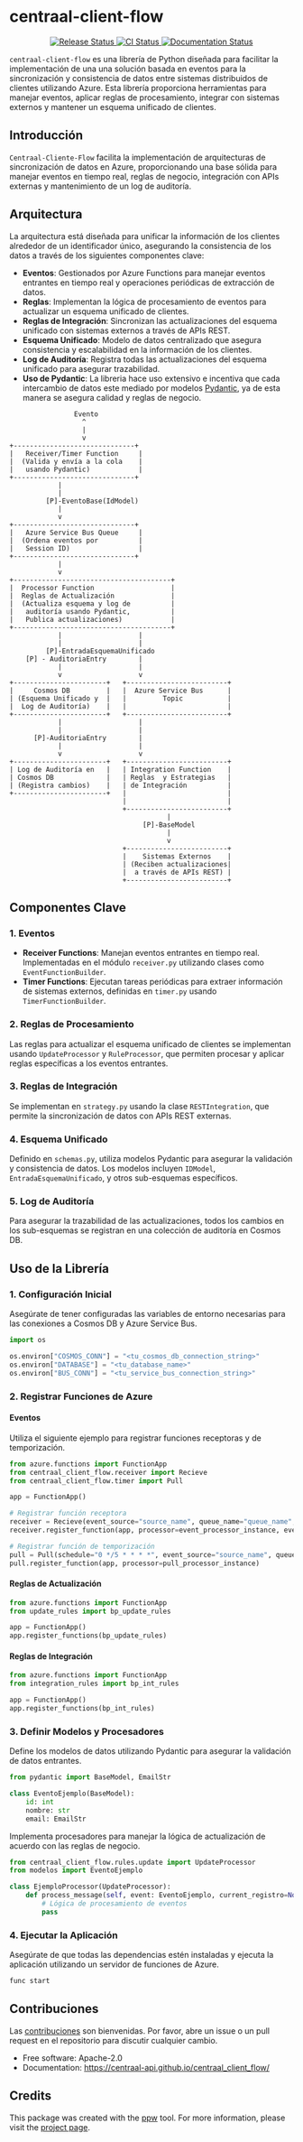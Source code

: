 # centraal-client-flow

<p align="center">
<a href="https://pypi.python.org/pypi/centraal_client_flow">
    <img src="https://img.shields.io/pypi/v/centraal_client_flow.svg"
        alt = "Release Status">
</a>

<a href="https://github.com/centraal-api/centraal_client_flow/actions">
    <img src="https://github.com/centraal-api/centraal_client_flow/actions/workflows/main.yml/badge.svg?branch=release" alt="CI Status">
</a>

<a href="https://centraal-api.github.io/centraal_client_flow/">
    <img src="https://img.shields.io/website/https/centraal-api.github.io/centraal_client_flow/index.html.svg?label=docs&down_message=unavailable&up_message=available" alt="Documentation Status">
</a>

</p>


`centraal-client-flow` es una librería de Python diseñada para facilitar la implementación de una una solución basada en eventos para la sincronización y consistencia de datos entre sistemas distribuidos de clientes utilizando Azure. Esta librería proporciona herramientas para manejar eventos, aplicar reglas de procesamiento, integrar con sistemas externos y mantener un esquema unificado de clientes.

## **Introducción**

`Centraal-Cliente-Flow` facilita la implementación de arquitecturas de sincronización de datos en Azure, proporcionando una base sólida para manejar eventos en tiempo real, reglas de negocio, integración con APIs externas y mantenimiento de un log de auditoría.

## **Arquitectura**

La arquitectura está diseñada para unificar la información de los clientes alrededor de un identificador único, asegurando la consistencia de los datos a través de los siguientes componentes clave:

- **Eventos**: Gestionados por Azure Functions para manejar eventos entrantes en tiempo real y operaciones periódicas de extracción de datos.
- **Reglas**: Implementan la lógica de procesamiento de eventos para actualizar un esquema unificado de clientes.
- **Reglas de Integración**: Sincronizan las actualizaciones del esquema unificado con sistemas externos a través de APIs REST.
- **Esquema Unificado**: Modelo de datos centralizado que asegura consistencia y escalabilidad en la información de los clientes.
- **Log de Auditoría**: Registra todas las actualizaciones del esquema unificado para asegurar trazabilidad.
- **Uso de Pydantic**: La libreria hace uso extensivo e incentiva que cada intercambio de datos este mediado por modelos [Pydantic](https://docs.pydantic.dev/latest/), ya de esta manera se asegura calidad y reglas de negocio.

```
                Evento
                  ^
                  |
                  v
+------------------------------+
|   Receiver/Timer Function     |
|  (Valida y envía a la cola    |
|   usando Pydantic)            |
+------------------------------+
            |
            |
         [P]-EventoBase(IdModel)
            |
            v
+------------------------------+
|   Azure Service Bus Queue     |
|  (Ordena eventos por          |
|   Session ID)                 |
+------------------------------+
            |
            v
+---------------------------------------+
|  Processor Function                   |
|  Reglas de Actualización              |
|  (Actualiza esquema y log de          |
|   auditoría usando Pydantic,          |
|   Publica actualizaciones)            |
+---------------------------------------+
            |                   |
            |                   |
         [P]-EntradaEsquemaUnificado
    [P] - AuditoriaEntry        |
            |                   |
            v                   v
+-----------------------+   +-------------------------+
|     Cosmos DB         |   |  Azure Service Bus      |
| (Esquema Unificado y  |   |         Topic           |
|  Log de Auditoría)    |   |                         |
+-----------------------+   +-------------------------+
            |                   |
            |                   |
      [P]-AuditoriaEntry        |
            |                   |
            v                   v
+-----------------------+   +-------------------------+
| Log de Auditoría en   |   | Integration Function    |
| Cosmos DB             |   | Reglas  y Estrategias   |
| (Registra cambios)    |   | de Integración          |
+-----------------------+   |                         |
                            |                         |
                            +-------------------------+
                                       |
                                 [P]-BaseModel
                                       |
                                       v
                            +-------------------------+
                            |    Sistemas Externos    |
                            | (Reciben actualizaciones|
                            |  a través de APIs REST) |
                            +-------------------------+

```

## **Componentes Clave**

### 1. **Eventos**

- **Receiver Functions**: Manejan eventos entrantes en tiempo real. Implementadas en el módulo `receiver.py` utilizando clases como `EventFunctionBuilder`.
- **Timer Functions**: Ejecutan tareas periódicas para extraer información de sistemas externos, definidas en `timer.py` usando `TimerFunctionBuilder`.

### 2. **Reglas de Procesamiento**

Las reglas para actualizar el esquema unificado de clientes se implementan usando `UpdateProcessor` y `RuleProcessor`, que permiten procesar y aplicar reglas específicas a los eventos entrantes.

### 3. **Reglas de Integración**

Se implementan en `strategy.py` usando la clase `RESTIntegration`, que permite la sincronización de datos con APIs REST externas.

### 4. **Esquema Unificado**

Definido en `schemas.py`, utiliza modelos Pydantic para asegurar la validación y consistencia de datos. Los modelos incluyen `IDModel`, `EntradaEsquemaUnificado`, y otros sub-esquemas específicos.

### 5. **Log de Auditoría**

Para asegurar la trazabilidad de las actualizaciones, todos los cambios en los sub-esquemas se registran en una colección de auditoría en Cosmos DB.

## **Uso de la Librería**

### 1. **Configuración Inicial**

Asegúrate de tener configuradas las variables de entorno necesarias para las conexiones a Cosmos DB y Azure Service Bus.

```python
import os

os.environ["COSMOS_CONN"] = "<tu_cosmos_db_connection_string>"
os.environ["DATABASE"] = "<tu_database_name>"
os.environ["BUS_CONN"] = "<tu_service_bus_connection_string>"
```

### 2. **Registrar Funciones de Azure**

#### Eventos

Utiliza el siguiente ejemplo para registrar funciones receptoras y de temporización.

```python
from azure.functions import FunctionApp
from centraal_client_flow.receiver import Recieve
from centraal_client_flow.timer import Pull

app = FunctionApp()

# Registrar función receptora
receiver = Recieve(event_source="source_name", queue_name="queue_name", service_bus_client=service_bus_client_instance)
receiver.register_function(app, processor=event_processor_instance, event_model=event_model_instance)

# Registrar función de temporización
pull = Pull(schedule="0 */5 * * * *", event_source="source_name", queue_name="queue_name", service_bus_client=service_bus_client_instance)
pull.register_function(app, processor=pull_processor_instance)
```

#### Reglas de Actualización

```python
from azure.functions import FunctionApp
from update_rules import bp_update_rules

app = FunctionApp()
app.register_functions(bp_update_rules)
```

#### Reglas de Integración

```python
from azure.functions import FunctionApp
from integration_rules import bp_int_rules

app = FunctionApp()
app.register_functions(bp_int_rules)
```

### 3. **Definir Modelos y Procesadores**

Define los modelos de datos utilizando Pydantic para asegurar la validación de datos entrantes.

```python
from pydantic import BaseModel, EmailStr

class EventoEjemplo(BaseModel):
    id: int
    nombre: str
    email: EmailStr
```

Implementa procesadores para manejar la lógica de actualización de acuerdo con las reglas de negocio.

```python
from centraal_client_flow.rules.update import UpdateProcessor
from modelos import EventoEjemplo

class EjemploProcessor(UpdateProcessor):
    def process_message(self, event: EventoEjemplo, current_registro=None):
        # Lógica de procesamiento de eventos
        pass
```

### 4. **Ejecutar la Aplicación**

Asegúrate de que todas las dependencias estén instaladas y ejecuta la aplicación utilizando un servidor de funciones de Azure.

```bash
func start
```

## **Contribuciones**

Las [contribuciones](./CONTRIBUTING.md) son bienvenidas. Por favor, abre un issue o un pull request en el repositorio para discutir cualquier cambio.

* Free software: Apache-2.0
* Documentation: <https://centraal-api.github.io/centraal_client_flow/>


## Credits

This package was created with the [ppw](https://zillionare.github.io/python-project-wizard) tool. For more information, please visit the [project page](https://zillionare.github.io/python-project-wizard/).


